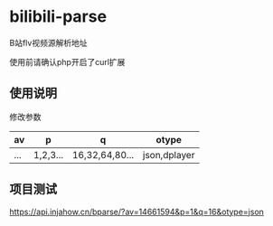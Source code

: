 # bilibili-parse
B站flv视频源解析地址

使用前请确认php开启了curl扩展

## 使用说明
修改参数

| av| p| q| otype|
| ------------- | ------------- | ------------- | ------------- |
| ...  | 1,2,3... | 16,32,64,80... | json,dplayer |

## 项目测试
https://api.injahow.cn/bparse/?av=14661594&p=1&q=16&otype=json
